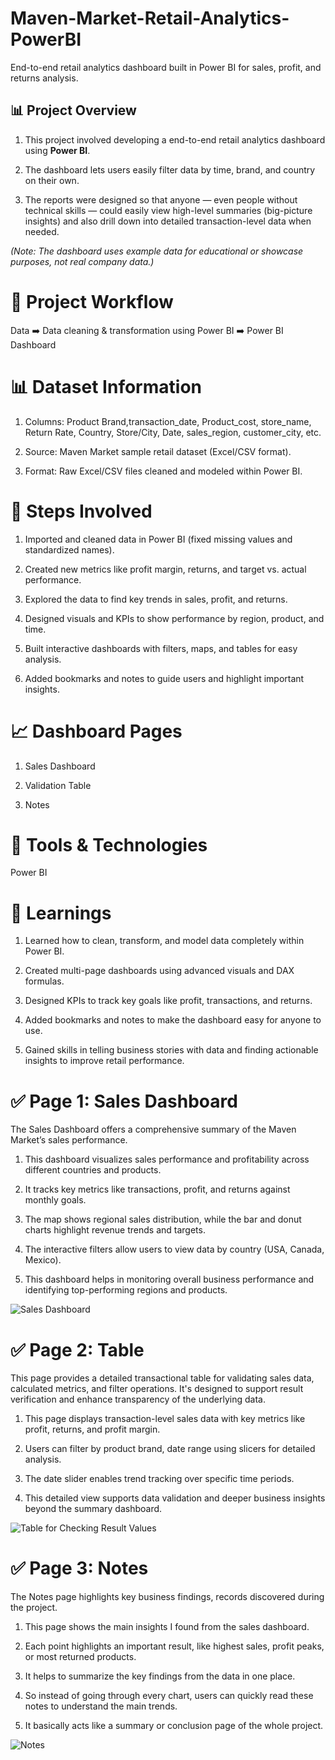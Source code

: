 # Maven-Market-Retail-Analytics-PowerBI
End-to-end retail analytics dashboard built in Power BI for sales, profit, and returns analysis.

## 📊 Project Overview
1. This project involved developing a end-to-end retail analytics dashboard using **Power BI**.

2. The dashboard lets users easily filter data by time, brand, and country on their own.

3. The reports were designed so that anyone — even people without technical skills — could easily view high-level summaries (big-picture insights) and also drill down into detailed transaction-level data when needed.

*(Note: The dashboard uses example data for educational or showcase purposes, not real company data.)*

# 📌 Project Workflow
Data ➡️ Data cleaning & transformation using Power BI ➡️ Power BI Dashboard

# 📊 Dataset Information
1. Columns: Product Brand,transaction_date, Product_cost, store_name, Return Rate, Country, Store/City, Date, sales_region, customer_city, etc.

2. Source: Maven Market sample retail dataset (Excel/CSV format).

3. Format: Raw Excel/CSV files cleaned and modeled within Power BI.

# 🔧 Steps Involved 

1. Imported and cleaned data in Power BI (fixed missing values and standardized names).

2. Created new metrics like profit margin, returns, and target vs. actual performance.

3. Explored the data to find key trends in sales, profit, and returns.

4. Designed visuals and KPIs to show performance by region, product, and time.

5. Built interactive dashboards with filters, maps, and tables for easy analysis.

6. Added bookmarks and notes to guide users and highlight important insights.

# 📈 Dashboard Pages

1. Sales Dashboard
   
2. Validation Table

3. Notes

# 🚀 Tools & Technologies

Power BI 

# 🧠 Learnings 

1. Learned how to clean, transform, and model data completely within Power BI.

2. Created multi-page dashboards using advanced visuals and DAX formulas.

3. Designed KPIs to track key goals like profit, transactions, and returns.

4. Added bookmarks and notes to make the dashboard easy for anyone to use.

5. Gained skills in telling business stories with data and finding actionable insights to improve retail performance.

# ✅ Page 1: Sales Dashboard
The Sales Dashboard offers a comprehensive summary of the Maven Market’s sales performance.

1. This dashboard visualizes sales performance and profitability across different countries and products.

2. It tracks key metrics like transactions, profit, and returns against monthly goals.

3. The map shows regional sales distribution, while the bar and donut charts highlight revenue trends and targets.

4. The interactive filters allow users to view data by country (USA, Canada, Mexico).

5. This dashboard helps in monitoring overall business performance and identifying top-performing regions and products.

![Sales Dashboard](gifs/Sales_Dashboard.gif)

# ✅ Page 2: Table 

This page provides a detailed transactional table for validating sales data, calculated metrics, and filter operations. It's designed to support result verification and enhance transparency of the underlying data.

1. This page displays transaction-level sales data with key metrics like profit, returns, and profit margin.

2. Users can filter by product brand, date range using slicers for detailed analysis.

3. The date slider enables trend tracking over specific time periods.

4. This detailed view supports data validation and deeper business insights beyond the summary dashboard.

![Table for Checking Result Values](gifs/Table.gif)

# ✅ Page 3: Notes

The Notes page highlights key business findings, records discovered during the project.

1. This page shows the main insights I found from the sales dashboard.

2. Each point highlights an important result, like highest sales, profit peaks, or most returned products.

3. It helps to summarize the key findings from the data in one place.

4. So instead of going through every chart, users can quickly read these notes to understand the main trends.

5. It basically acts like a summary or conclusion page of the whole project.

![Notes](gifs/Notes_with_Bookmarks.gif)
